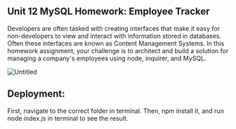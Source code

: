 ## Unit 12 MySQL Homework: Employee Tracker
Developers are often tasked with creating interfaces that make it easy for non-developers to view and interact with information stored in databases. Often these interfaces are known as Content Management Systems. In this homework assignment, your challenge is to architect and build a solution for managing a company's employees using node, inquirer, and MySQL.

![Untitled](https://user-images.githubusercontent.com/54421820/73517050-febf8400-43bf-11ea-863b-e85e28ddd712.png)

## Deployment: 
First, navigate to the correct folder in terminal. Then, npm install it, and run node index.js in terminal to see the result. 


